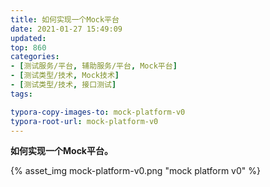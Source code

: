 ```yaml
---
title: 如何实现一个Mock平台
date: 2021-01-27 15:49:09
updated: 
top: 860
categories: 
- [测试服务/平台, 辅助服务/平台, Mock平台]
- [测试类型/技术, Mock技术]
- [测试类型/技术, 接口测试]
tags:

typora-copy-images-to: mock-platform-v0
typora-root-url: mock-platform-v0
---
```


**如何实现一个Mock平台。**


{% asset_img mock-platform-v0.png "mock platform v0" %}